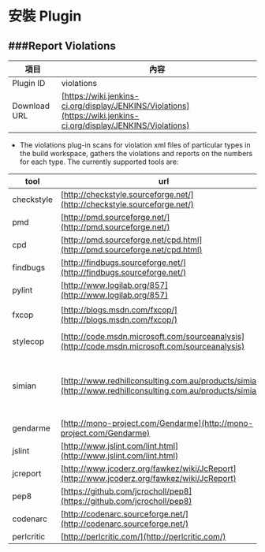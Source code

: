 # 安裝 Plugin

<script type="text/javascript" src="../js/general.js"></script>

###Report Violations
---

| 項目 | 內容 |
| -- | -- |
| Plugin ID | violations |
| Download URL | [https://wiki.jenkins-ci.org/display/JENKINS/Violations](https://wiki.jenkins-ci.org/display/JENKINS/Violations) |

* The violations plug-in scans for violation xml files of particular types in the build workspace, gathers the violations and reports on the numbers for each type. The currently supported tools are:

| tool | url | description | language |
| -- | -- | -- | -- |
| checkstyle | [http://checkstyle.sourceforge.net/](http://checkstyle.sourceforge.net/) | - | - |
| pmd | [http://pmd.sourceforge.net/](http://pmd.sourceforge.net/) |  - | - |
| cpd | [http://pmd.sourceforge.net/cpd.html](http://pmd.sourceforge.net/cpd.html) |  - | - |
| findbugs | [http://findbugs.sourceforge.net/](http://findbugs.sourceforge.net/) |  - | - |
| pylint | [http://www.logilab.org/857](http://www.logilab.org/857) |  - | - |
| fxcop | [http://blogs.msdn.com/fxcop/](http://blogs.msdn.com/fxcop/) | 靜態程式碼分析 | Csharp |
| stylecop | [http://code.msdn.microsoft.com/sourceanalysis](http://code.msdn.microsoft.com/sourceanalysis) | 程式碼設計符合規範 | Csharp |
| simian | [http://www.redhillconsulting.com.au/products/simian/](http://www.redhillconsulting.com.au/products/simian/) | - | multiple, Java, C#. C++, Ruby, COBOL, ... , etc. |
| gendarme | [http://mono-project.com/Gendarme](http://mono-project.com/Gendarme) | - | - |
| jslint  | [http://www.jslint.com/lint.html](http://www.jslint.com/lint.html) | - | - |
| jcreport  | [http://www.jcoderz.org/fawkez/wiki/JcReport](http://www.jcoderz.org/fawkez/wiki/JcReport) | - | - |
| pep8 | [https://github.com/jcrocholl/pep8](https://github.com/jcrocholl/pep8) | - | - |
| codenarc | [http://codenarc.sourceforge.net/](http://codenarc.sourceforge.net/) |  - | - |
| perlcritic | [http://perlcritic.com/](http://perlcritic.com/) | - | - |


